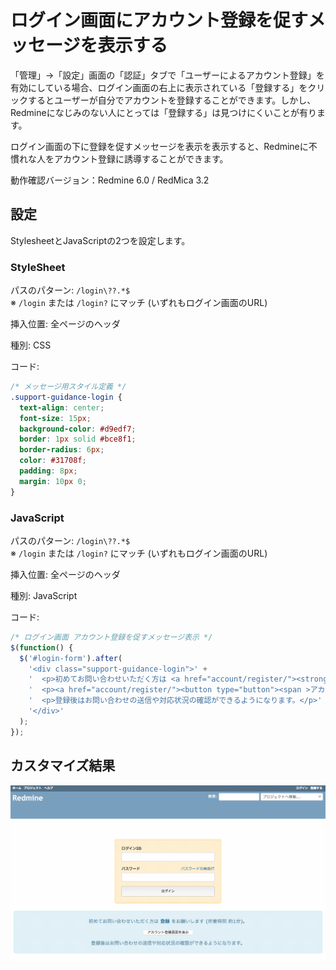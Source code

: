 # ログイン画面にアカウント登録を促すメッセージを表示する

「管理」→「設定」画面の「認証」タブで「ユーザーによるアカウント登録」を有効にしている場合、ログイン画面の右上に表示されている「登録する」をクリックするとユーザーが自分でアカウントを登録することができます。しかし、Redmineになじみのない人にとっては「登録する」は見つけにくいことが有ります。

ログイン画面の下に登録を促すメッセージを表示を表示すると、Redmineに不慣れな人をアカウント登録に誘導することができます。

動作確認バージョン：Redmine 6.0 / RedMica 3.2

## 設定

StylesheetとJavaScriptの2つを設定します。

### StyleSheet

パスのパターン: `/login\??.*$`  
※ `/login` または `/login?` にマッチ (いずれもログイン画面のURL)

挿入位置: 全ページのヘッダ

種別: CSS

コード:

``` css
/* メッセージ用スタイル定義 */
.support-guidance-login {
  text-align: center;
  font-size: 15px;
  background-color: #d9edf7;
  border: 1px solid #bce8f1;
  border-radius: 6px;
  color: #31708f;
  padding: 8px;
  margin: 10px 0;
}
```

### JavaScript

パスのパターン: `/login\??.*$`  
※ `/login` または `/login?` にマッチ (いずれもログイン画面のURL)

挿入位置: 全ページのヘッダ

種別: JavaScript

コード:

``` javascript
/* ログイン画面 アカウント登録を促すメッセージ表示 */
$(function() {
  $('#login-form').after(
    '<div class="support-guidance-login">' +
    '  <p>初めてお問い合わせいただく方は <a href="account/register/"><strong>登録</strong></a> をお願いします (所要時間 約1分)。<p>' +
    '  <p><a href="account/register/"><button type="button"><span >アカウント登録画面を表示</span></button></a></p>' +
    '  <p>登録後はお問い合わせの送信や対応状況の確認ができるようになります。</p>' +
    '</div>'
  );
});
```

## カスタマイズ結果

![](login@2x.png)
